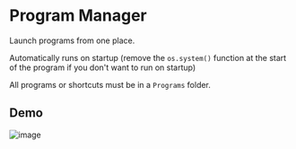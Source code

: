 # Program Manager

Launch programs from one place.

Automatically runs on startup (remove the `os.system()` function at the start of the program if you don't want to run on startup)

All programs or shortcuts must be in a `Programs` folder.

## Demo
![image](https://user-images.githubusercontent.com/66141548/150553945-15c83263-7912-4147-8ce8-f039446ffe41.png)
